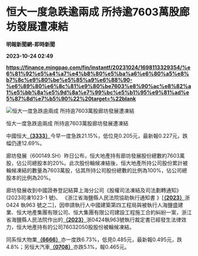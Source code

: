 # 恒大一度急跌逾兩成 所持逾7603萬股廊坊發展遭凍結
**明報新聞網-即時新聞**

**2023-10-24 02:49**

**https://finance.mingpao.com/fin/instantf/20231024/1698113329354/%e6%81%92%e5%a4%a7%e4%b8%80%e5%ba%a6%e6%80%a5%e8%b7%8c%e9%80%be%e5%85%a9%e6%88%90-%e6%89%80%e6%8c%81%e9%80%be7603%e8%90%ac%e8%82%a1%e5%bb%8a%e5%9d%8a%e7%99%bc%e5%b1%95%e9%81%ad%e5%87%8d%e7%b5%90%22%20target=%22blank**

![恒大一度急跌逾兩成   所持逾7603萬股廊坊發展遭凍結](https://fs.mingpao.com/fin/20231024/s00010/ba673c4dae917c4d768db5a8bc5c88f5.jpg)

恒大一度急跌逾兩成 所持逾7603萬股廊坊發展遭凍結

中國恒大[**（3333）**](https://finance.mingpao.com/fin/instantf/20231024/1698113329354/stock1.php?code=3333)今早一度急跌21.15%，低位見0.205元，最新報0.227元，跌幅仍達12.69%。

廊坊發展（600149.SH）昨日公布，恒大地產持有廊坊發展股份總數約7603萬股，佔公司總股本的20%。此次股份輪候凍結後，恒大地產所持公司股份累計被輪候凍結的數量為7603萬股，佔其所持公司股份總數的比例為100%，佔公司總股本的比例為20%。

廊坊發展收到中國證券登記結算上海分公司《股權司法凍結及司法劃轉通知》(2023司凍1023-1 號)、 《浙江省海鹽縣人民法院協助執行通知書 》\[[**（2023）**](https://finance.mingpao.com/fin/instantf/20231024/1698113329354/stock1.php?code=2023)浙0424 執963 號之二\]，因申請執行人中國建築第四工程局與被執行人海鹽盛建業、恒大地產集團有限公司、恒大集團有限公司建設工程施工合約糾紛一案，浙江省海鹽縣人民法院作出的[**（2023）**](https://finance.mingpao.com/fin/instantf/20231024/1698113329354/stock1.php?code=2023)浙0424執963號執行裁定書已經發生法律效力，恒大地產持有的公司76032050股股份被輪候凍結。

同系恒大物業[**（6666）**](https://finance.mingpao.com/fin/instantf/20231024/1698113329354/stock1.php?code=6666)亦一度跌6.73%，低見0.485元，最新報0.495元，跌4.8%；另恒大汽車[**（0708）**](https://finance.mingpao.com/fin/instantf/20231024/1698113329354/stock1.php?code=0708)亦跌5.1%，報0.465元。